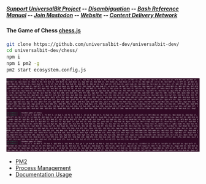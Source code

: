 ##### [Support UniversalBit Project](https://github.com/universalbit-dev/universalbit-dev/tree/main/support) -- [Disambiguation](https://en.wikipedia.org/wiki/Wikipedia:Disambiguation) -- [Bash Reference Manual](https://www.gnu.org/software/bash/manual/html_node/index.html) -- [Join Mastodon](https://mastodon.social/invite/wTHp2hSD) -- [Website](https://www.universalbit.it/) -- [Content Delivery Network](https://universalbitcdn.it/)

#### The Game of Chess   [chess.js](https://www.npmjs.com/package/chess.js)

```bash
git clone https://github.com/universalbit-dev/universalbit-dev/
cd universalbit-dev/chess/
npm i
npm i pm2 -g
pm2 start ecosystem.config.js
```
<img src="https://github.com/universalbit-dev/universalbit-dev/blob/main/chess/images/random_chess.png" width="auto"></img>

* [PM2](https://www.npmjs.com/package/pm2)
* [Process Management](https://pm2.io/docs/runtime/guide/process-management/)
* [Documentation Usage](https://pm2.keymetrics.io/docs/usage/process-management/)

